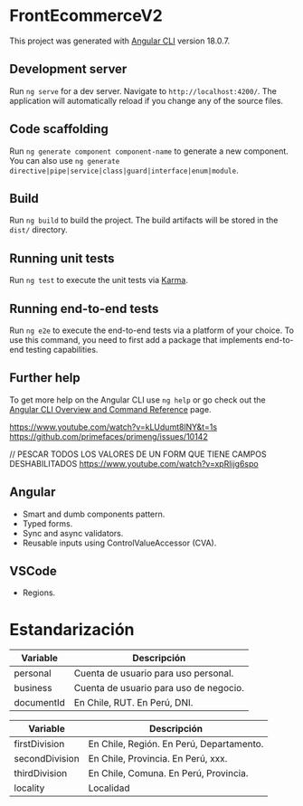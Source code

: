 # FrontEcommerceV2

This project was generated with [Angular CLI](https://github.com/angular/angular-cli) version 18.0.7.

## Development server

Run `ng serve` for a dev server. Navigate to `http://localhost:4200/`. The application will automatically reload if you change any of the source files.

## Code scaffolding

Run `ng generate component component-name` to generate a new component. You can also use `ng generate directive|pipe|service|class|guard|interface|enum|module`.

## Build

Run `ng build` to build the project. The build artifacts will be stored in the `dist/` directory.

## Running unit tests

Run `ng test` to execute the unit tests via [Karma](https://karma-runner.github.io).

## Running end-to-end tests

Run `ng e2e` to execute the end-to-end tests via a platform of your choice. To use this command, you need to first add a package that implements end-to-end testing capabilities.

## Further help

To get more help on the Angular CLI use `ng help` or go check out the [Angular CLI Overview and Command Reference](https://angular.dev/tools/cli) page.

https://www.youtube.com/watch?v=kLUdumt8lNY&t=1s
https://github.com/primefaces/primeng/issues/10142

// PESCAR TODOS LOS VALORES DE UN FORM QUE TIENE CAMPOS DESHABILITADOS
https://www.youtube.com/watch?v=xpRlijg6spo

## Angular

- Smart and dumb components pattern.
- Typed forms.
- Sync and async validators.
- Reusable inputs using ControlValueAccessor (CVA).

## VSCode

- Regions.

# Estandarización

| Variable   | Descripción                            |
| ---------- | -------------------------------------- |
| personal   | Cuenta de usuario para uso personal.   |
| business   | Cuenta de usuario para uso de negocio. |
| documentId | En Chile, RUT. En Perú, DNI.           |

| Variable       | Descripción                              |
| -------------- | ---------------------------------------- |
| firstDivision  | En Chile, Región. En Perú, Departamento. |
| secondDivision | En Chile, Provincia. En Perú, xxx.       |
| thirdDivision  | En Chile, Comuna. En Perú, Provincia.    |
| locality       | Localidad                                |

